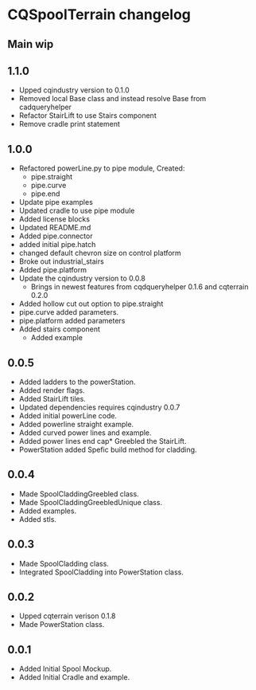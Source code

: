 # CQSpoolTerrain changelog

## Main wip

## 1.1.0
* Upped cqindustry version to 0.1.0
* Removed local Base class and instead resolve Base from cadqueryhelper
* Refactor StairLift to use Stairs component
* Remove cradle print statement

## 1.0.0
* Refactored powerLine.py to pipe module, Created:
  * pipe.straight
  * pipe.curve
  * pipe.end
* Update pipe examples
* Updated cradle to use pipe module
* Added license blocks
* Updated README.md
* Added pipe.connector
* added initial pipe.hatch
* changed default chevron size on control platform
* Broke out industrial_stairs
* Added pipe.platform
* Update the cqindustry version to 0.0.8
  * Brings in newest features from cqdqueryhelper 0.1.6 and cqterrain 0.2.0
* Added hollow cut out option to pipe.straight
* pipe.curve added parameters.
* pipe.platform added parameters
* Added stairs component
  * Added example

## 0.0.5
* Added ladders to the powerStation.
* Added render flags.
* Added StairLift tiles.
* Updated dependencies requires cqindustry 0.0.7
* Added initial powerLine code. 
* Added powerline straight example.
* Added curved power lines and example.
* Added power lines end cap* Greebled the StairLift.
* PowerStation added Spefic build method for cladding.

## 0.0.4
* Made SpoolCladdingGreebled class.
* Made SpoolCladdingGreebledUnique class.
* Added examples.
* Added stls.

## 0.0.3
* Made SpoolCladding class.
* Integrated SpoolCladding into PowerStation class.

## 0.0.2
* Upped cqterrain verison 0.1.8
* Made PowerStation class.

## 0.0.1
* Added Initial Spool Mockup.
* Added Initial Cradle and example.
